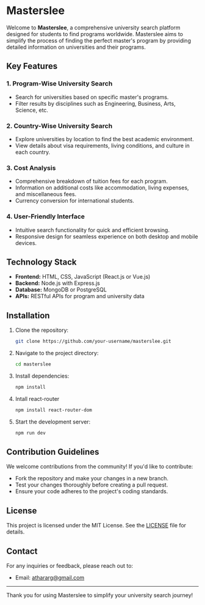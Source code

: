 # Masterslee

Welcome to **Masterslee**, a comprehensive university search platform designed for students to find programs worldwide. Masterslee aims to simplify the process of finding the perfect master's program by providing detailed information on universities and their programs.

## Key Features

### 1. Program-Wise University Search
- Search for universities based on specific master's programs.
- Filter results by disciplines such as Engineering, Business, Arts, Science, etc.

### 2. Country-Wise University Search
- Explore universities by location to find the best academic environment.
- View details about visa requirements, living conditions, and culture in each country.

### 3. Cost Analysis
- Comprehensive breakdown of tuition fees for each program.
- Information on additional costs like accommodation, living expenses, and miscellaneous fees.
- Currency conversion for international students.

### 4. User-Friendly Interface
- Intuitive search functionality for quick and efficient browsing.
- Responsive design for seamless experience on both desktop and mobile devices.

## Technology Stack
- **Frontend:** HTML, CSS, JavaScript (React.js or Vue.js)
- **Backend:** Node.js with Express.js
- **Database:** MongoDB or PostgreSQL
- **APIs:** RESTful APIs for program and university data

## Installation
1. Clone the repository:
   ```bash
   git clone https://github.com/your-username/masterslee.git
   ```
2. Navigate to the project directory:
   ```bash
   cd masterslee
   ```
3. Install dependencies:
   ```bash
   npm install
   ```
4. Intall react-router
     ```bash
   npm install react-router-dom
   ```

5. Start the development server:
   ```bash
   npm run dev
   ```

## Contribution Guidelines
We welcome contributions from the community! If you'd like to contribute:
- Fork the repository and make your changes in a new branch.
- Test your changes thoroughly before creating a pull request.
- Ensure your code adheres to the project's coding standards.

## License
This project is licensed under the MIT License. See the [LICENSE](LICENSE) file for details.

## Contact
For any inquiries or feedback, please reach out to:
- Email: athararg@gmail.com

---

Thank you for using Masterslee to simplify your university search journey!
